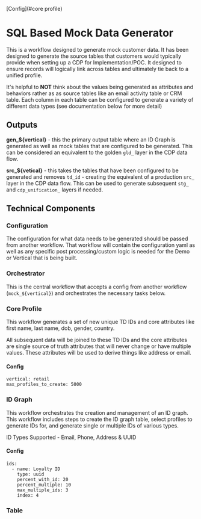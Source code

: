 [Config](#core profile)
# SQL Based Mock Data Generator

This is a workflow designed to generate mock customer data. It has been designed to generate the source tables that customers would typically provide when setting up a CDP for Implementation/POC. It designed to ensure records will logically link across tables and ultimately tie back to a unified profile. 

It's helpful to **NOT** think about the values being generated as attributes and behaviors rather as as source tables like an email activity table or CRM table. Each column in each table can be configured to generate a variety of different data types (see documentation below for more detail)

## Outputs

**gen_${vertical}** - this the primary output table where an ID Graph is generated as well as mock tables that are configured to be generated. This can be considered an equivalent to the golden `gld_` layer in the CDP data flow. 

**src_${vetical}** - this takes the tables that have been configured to be generated and removes `td_id` - creating the equivalent of a production `src_` layer in the CDP data flow. This can be used to generate subsequent `stg_` and `cdp_unification_` layers if needed. 

## Technical Components 

### Configuration 
The configuration for what data needs to be generated should be passed from another workflow. That workflow will contain the configuration yaml as well as any specific post processing/custom logic is needed for the Demo or Vertical that is being built. 

### Orchestrator 
This is the central workflow that accepts a config from another workflow (`mock_${vertical}`) and orchestrates the necessary tasks below. 

### Core Profile 

This workflow generates a set of new unique TD IDs and core attributes like first name, last name, dob, gender, country. 

All subsequent data will be joined to these TD IDs and the core attributes are single source of truth attributes that will never change or have multiple values. These attributes will be used to derive things like address or email. 

#### Config 
```
vertical: retail
max_profiles_to_create: 5000
```
### ID Graph 

This workflow orchestrates the creation and management of an ID graph. This workflow includes steps to create the ID graph table, select profiles to generate IDs for, and generate single or multiple IDs of various types.

ID Types Supported - Email, Phone, Address & UUID 
 
#### Config 
``` 
ids: 
  - name: Loyalty ID
    type: uuid
    percent_with_id: 20
    percent_multiple: 10
    max_multiple_ids: 3
    index: 4
```



### Table

